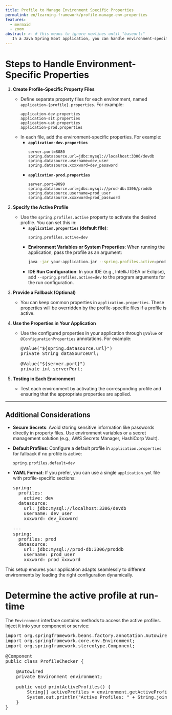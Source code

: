 ```yaml
---
title: Profile to Manage Environment Specific Properties
permalink: en/learning-framework/profile-manage-env-properties
features:
  - mermaid
  - zoom
abstract: >- # this means to ignore newlines until "baseurl:"
   In a Java Spring Boot application, you can handle environment-specific properties by using **Spring Profiles**. Spring Profiles allow you to define different sets of configuration properties for different environments such as `dev`, `sit`, `uat`, and `prod`. Here's how you can implement it:
---
```


# Steps to Handle Environment-Specific Properties

1. **Create Profile-Specific Property Files**
   - Define separate property files for each environment, named `application-{profile}.properties`. For example:
     ```
     application-dev.properties
     application-sit.properties
     application-uat.properties
     application-prod.properties
     ```
   - In each file, add the environment-specific properties. For example:
     - **`application-dev.properties`**
       ```properties
       server.port=8080
       spring.datasource.url=jdbc:mysql://localhost:3306/devdb
       spring.datasource.username=dev_user
       spring.datasource.xxxxword=dev_password
       ```
     - **`application-prod.properties`**
       ```properties
       server.port=9090
       spring.datasource.url=jdbc:mysql://prod-db:3306/proddb
       spring.datasource.username=prod_user
       spring.datasource.xxxxword=prod_password
       ```

2. **Specify the Active Profile**
   - Use the `spring.profiles.active` property to activate the desired profile. You can set this in:
     - **`application.properties` (default file)**:
       ```properties
       spring.profiles.active=dev
       ```
     - **Environment Variables or System Properties**:
       When running the application, pass the profile as an argument:
       ```bash
       java -jar your-application.jar --spring.profiles.active=prod
       ```
     - **IDE Run Configuration**:
       In your IDE (e.g., IntelliJ IDEA or Eclipse), add `--spring.profiles.active=dev` to the program arguments for the run configuration.

3. **Provide a Fallback (Optional)**
   - You can keep common properties in `application.properties`. These properties will be overridden by the profile-specific files if a profile is active.

4. **Use the Properties in Your Application**
   - Use the configured properties in your application through `@Value` or `@ConfigurationProperties` annotations. For example:
     <pre name="code" class="js">
     @Value("${spring.datasource.url}")
     private String dataSourceUrl;

     @Value("${server.port}")
     private int serverPort;
     </pre>

5. **Testing in Each Environment**
   - Test each environment by activating the corresponding profile and ensuring that the appropriate properties are applied.

---

## Additional Considerations
- **Secure Secrets**: Avoid storing sensitive information like passwords directly in property files. Use environment variables or a secret management solution (e.g., AWS Secrets Manager, HashiCorp Vault).
- **Default Profiles**: Configure a default profile in `application.properties` for fallback if no profile is active:
  ```
  spring.profiles.default=dev
  ```
- **YAML Format**: If you prefer, you can use a single `application.yml` file with profile-specific sections:

  <pre name="code" class="js">
  spring:
    profiles:
      active: dev
    datasource:
      url: jdbc:mysql://localhost:3306/devdb
      username: dev_user
      xxxword: dev_xxxword

  ---
  spring:
    profiles: prod
    datasource:
      url: jdbc:mysql://prod-db:3306/proddb
      username: prod_user
      xxxword: prod_xxxword
  </pre>

This setup ensures your application adapts seamlessly to different environments by loading the right configuration dynamically.

# Determine the active profile at run-time

The `Environment` interface contains methods to access the active profiles. Inject it into your component or service:

<pre name="code" class="java">
import org.springframework.beans.factory.annotation.Autowired;
import org.springframework.core.env.Environment;
import org.springframework.stereotype.Component;

@Component
public class ProfileChecker {

    @Autowired
    private Environment environment;

    public void printActiveProfiles() {
        String[] activeProfiles = environment.getActiveProfiles();
        System.out.println("Active Profiles: " + String.join(", ", activeProfiles));
    }
}
</pre>